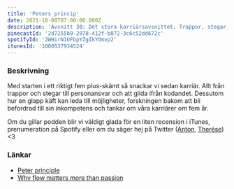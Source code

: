 ```yaml
---
title: 'Peters princip'
date: 2021-10-08T07:00:00.000Z
description: 'Avsnitt 38: Det stora karriärsavsnittet. Trappor, stegar, personalansvar, en glapp käft, Peters princip och mycket mer.'
pinecastId: '2d7255b9-2978-412f-b072-3c6c52dd672c'
spotifyId: '2WHirN1UFbpYZgIkYOmvp2'
itunesId: '1000537934524'
---
```


### Beskrivning

Med starten i ett riktigt fem plus-skämt så snackar vi sedan karriär. Allt från trappor och stegar till personansvar och att glida ifrån kodandet. Dessutom hur en glapp käft kan leda till möjligheter, forskningen bakom att bli befordrad till sin inkompetens och tankar om våra karriärer om fem år.

Om du gillar podden blir vi väldigt glada för en liten recension i iTunes, prenumeration på Spotify eller om du säger hej på Twitter ([Anton](https://twitter.com/Awnton), [Therése](https://twitter.com/tkomstadius)) <3

### Länkar

- [Peter principle](https://en.wikipedia.org/wiki/Peter_principle)
- [Why flow matters more than passion](https://leaddev.com/culture-engagement-motivation/why-flow-matters-more-passion)
